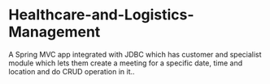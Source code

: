 # Healthcare-and-Logistics-Management
A Spring MVC app integrated with JDBC which has customer and specialist module which lets them create a meeting for a specific date, time and location and do CRUD operation in it..  
